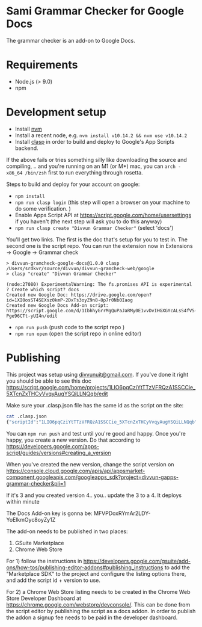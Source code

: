 # Sami Grammar Checker for Google Docs

The grammar checker is an add-on to Google Docs.

# Requirements

- Node.js (> 9.0)
- npm

# Development setup

- Install [nvm](https://github.com/creationix/nvm)
- Install a recent node, e.g. ```nvm install v10.14.2 && nvm use v10.14.2```
- Install [clasp](https://github.com/google/clasp) in order to build and deploy to Google's App Scripts backend.

If the above fails or tries something silly like downloading the source and compiling, .. and you're running on an M1 (or M*) mac, you can `arch -x86_64 /bin/zsh` first to run everything through rosetta.

Steps to build and deploy for your account on google:

- `npm install`
- `npm run clasp login` (this step will open a browser on your machine to do some verification. )
- Enable Apps Script API at https://script.google.com/home/usersettings if you haven't (the next step will ask you to do this anyway)
- `npm run clasp create "Divvun Grammar Checker"` (select 'docs')

You'll get two links. The first is the doc that's setup for you to test in. The second one is the script repo. You can run the extension now in Extensions -> Google -> Grammar check

```
> divvun-gramcheck-google-docs@1.0.0 clasp /Users/srdkvr/source/divvun/divvun-gramcheck-web/google
> clasp "create" "Divvun Grammar Checker"

(node:27080) ExperimentalWarning: The fs.promises API is experimental
? Create which script? docs
Created new Google Doc: https://drive.google.com/open?id=1XI0osST4SEXsz0kmP-2DxTs3oyZ9n8-8p7r0Nb0Iaog
Created new Google Docs Add-on script: https://script.google.com/d/1IbhhyGrrMgQuPaJaRMy0E1vvDvIHGXGYcALsS4fV5-Pge96CTt-yUI4n/edit
```

- `npm run push` (push code to the script repo )
- `npm run open` (open the script repo in online editor)


# Publishing

This project was setup using divvunuit@gmail.com. If you've done it right you should be able to see this doc https://script.google.com/home/projects/1LIO6pqCziYtTTzVFRQzA1SSCCie_5XTcnZxTHCyVvqyAugYSQiLLNQqb/edit

Make sure your .clasp.json file has the same id as the script on the site:
```bash
cat .clasp.json
{"scriptId":"1LIO6pqCziYtTTzVFRQzA1SSCCie_5XTcnZxTHCyVvqyAugYSQiLLNQqb"}
```

You can `npm run push` and test until you're good and happy. Once you're happy, you create a new version. Do that according to https://developers.google.com/apps-script/guides/versions#creating_a_version

When you've created the new version, change the script version on https://console.cloud.google.com/apis/api/appsmarket-component.googleapis.com/googleapps_sdk?project=divvun-gapps-grammar-checker&pli=1

If it's 3 and you created version 4.. you.. update the 3 to a 4. It deploys within minute


The Docs Add-on key is gonna be:
MFVPDoxRYmAr2LDY-YoElkmOyc8oyZy1Z


The add-on needs to be published in two places:
1) GSuite Marketplace
2) Chrome Web Store

For 1) follow the instructions in https://developers.google.com/gsuite/add-ons/how-tos/publishing-editor-addons#publishing_instructions to add the "Marketplace SDK" to the project and configure the listing options there, and add the script id + version to use.

For 2) a Chrome Web Store listing needs to be created in the Chrome Web Store Developer Dashboard at https://chrome.google.com/webstore/devconsole/. This can be done from the script editor by publishing the script as a docs addon. In order to publish the addon a signup fee needs to be paid in the developer dashboard.


